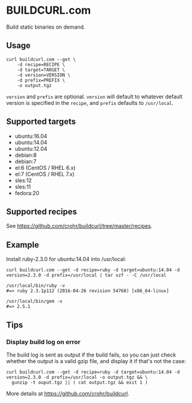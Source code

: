 # BUILDCURL.com

Build static binaries on demand.

## Usage

    curl buildcurl.com --get \
        -d recipe=RECIPE \
        -d target=TARGET \
        -d version=VERSION \
        -d prefix=PREFIX \
        -o output.tgz

`version` and `prefix` are optional. `version` will default to whatever default
version is specified in the `recipe`, and `prefix` defaults to `/usr/local`.

## Supported targets

* ubuntu:16.04
* ubuntu:14.04
* ubuntu:12.04
* debian:8
* debian:7
* el:6 (CentOS / RHEL 6.x)
* el:7 (CentOS / RHEL 7.x)
* sles:12
* sles:11
* fedora:20

## Supported recipes

See <https://github.com/crohr/buildcurl/tree/master/recipes>.

## Example

Install ruby-2.3.0 for ubuntu:14.04 into /usr/local:

    curl buildcurl.com --get -d recipe=ruby -d target=ubuntu:14.04 -d version=2.3.0 -d prefix=/usr/local | tar xzf - -C /usr/local

    /usr/local/bin/ruby -v
    #=> ruby 2.3.1p112 (2016-04-26 revision 54768) [x86_64-linux]

    /usr/local/bin/gem -v
    #=> 2.5.1

## Tips

### Display build log on error

The build log is sent as output if the build fails, so you can just check
whether the output is a valid gzip file, and display it if that's not the case:

    curl buildcurl.com --get -d recipe=ruby -d target=ubuntu:14.04 -d version=2.3.0 -d prefix=/usr/local -o output.tgz && \
      gunzip -t ouput.tgz || ( cat output.tgz && exit 1 )

More details at <https://github.com/crohr/buildcurl>.
